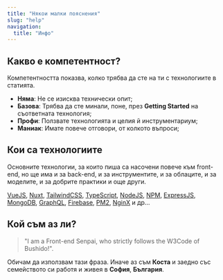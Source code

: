 ```yaml
---
title: "Някои малки пояснения"
slug: "help"
navigation:
  title: "Инфо"
---
```


## Какво е компетентност?

Компетентността показва, колко трябва да сте на ти с технологиите в статията.

- **Няма**: Не се изисква технически опит;
- **Базова**: Трябва да сте минали, поне, през **Getting Started** на съответната технология;
- **Профи**: Ползвате технологията и целия й инструментариум;
- **Маниак**: Имате повече отговори, от колкото въпроси;

## Кои са технологиите

Основните технологии, за които пиша са насочени повече към front-end, но щe има и за back-end, и за инструментите, и за облаците, и за моделите, и за добрите практики и още други.

[VueJS](https://vuejs.org/), [Nuxt](https://nuxt.com), [TailwindCSS](https://tailwindcss.com/), [TypeScript](https://www.typescriptlang.org/), [NodeJS](https://nodejs.org/), [NPM](https://www.npmjs.com/), [ExpressJS](https://expressjs.com/), [MongoDB](https://www.mongodb.com/), [GraphQL](https://graphql.org/), [Firebase](https://firebase.google.com/), [PM2](https://pm2.keymetrics.io/), [NginX](https://www.nginx.com/) и др...

## Кой съм аз ли?

>"I am a Front-end Senpai, who strictly follows the W3Code of Bushido!".

Обичам да използвам тази фраза. Иначе аз съм **Коста** и заедно със семейството си работя и живея в **София**, **България**.